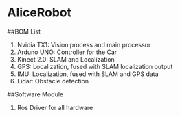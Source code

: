 # AliceRobot

##BOM List

1. Nvidia TX1: Vision process and main processor
2. Arduno UNO: Controller for the Car
3. Kinect 2.0: SLAM and Localization 
4. GPS: Localization, fused with SLAM localization output
5. IMU: Localization, fused with SLAM and GPS data
6. Lidar: Obstacle detection

##Software Module

1. Ros Driver for all hardware
